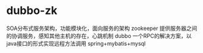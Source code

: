 # dubbo-zk
SOA分布式服务架构，功能模块化，面向服务的架构
zookeeper 提供服务器之间的协调服务，感知其他主机的存在，心跳机制
dubbo 一个RPC的解决方案，以java接口的形式实现远程方法调用
spring+mybatis+mysql
